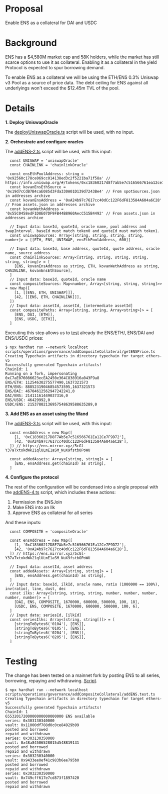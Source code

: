 # Proposal
Enable ENS as a collateral for DAI and USDC

# Background
ENS has a $4,580M market cap and 58K holders, while the market has still scarce options to use it as collateral. Enabling it as a collateral in the yield Protocol is expected to spur borrowing demand.

To enable ENS as a collateral we will be using the ETH/ENS 0.3% Uniswap v3 Pool as a source of price data. The debt ceiling for ENS against all underlyings won't exceed the $12.45m TVL of the pool.

# Details

**1. Deploy UniswapOracle**

The [deployUniswapOracle.ts](https://github.com/yieldprotocol/environments-v2/blob/54f94d6c8bf94ebf0e0a060a425c7a63bd8c113c/scripts/operations/oracles/uniswap/deployUniswapOracle.ts) script will be used, with no input.

**2. Orchestrate and configure oracles**

The [addENS-2.ts](https://github.com/yieldprotocol/environments-v2/blob/54f94d6c8bf94ebf0e0a060a425c7a63bd8c113c/scripts/operations/governance/addCompositeCollateral/addENS-2.ts) script will be used, with this input:

```
  const UNISWAP = 'uniswapOracle'
  const CHAINLINK = 'chainlinkOracle'

  const ensEthPoolAddress: string = '0x92560c178ce069cc014138ed3c2f5221ba71f58a' // https://info.uniswap.org/#/tokens/0xc18360217d8f7ab5e7c516566761ea12ce7f9d72
  const kovanEnsEthSource = '0x19d7cCdB7B4caE085d3Fda330A01D139d7243Be4' // From spotSources.json in addresses archive
  const kovanEnsAddress = '0xA24b97c7617cc40dCc122F6dF813584A604a6C28' // From assets.json in addresses archive
  const kovanWethAddress = '0x55C0458edF1D8E07DF9FB44B8960AecC515B4492' // From assets.json in addresses archive

  // Input data: baseId, quoteId, oracle name, pool address and twapInterval. baseId must match token0 and quoteId must match token1.
  const uniswapSources: Array<[string, string, string, string, number]> = [[ETH, ENS, UNISWAP, ensEthPoolAddress, 600]]

  // Input data: baseId, base address, quoteId, quote address, oracle name, source address
  const chainlinkSources: Array<[string, string, string, string, string, string]> = [
    [ENS, kovanEnsAddress as string, ETH, kovanWethAddress as string, CHAINLINK, kovanEnsEthSource],
  ]
  // Input data: baseId, quoteId, oracle name
  const compositeSources: Map<number, Array<[string, string, string]>> = new Map([
    [1, [[ENS, ETH, UNISWAP]]],
    [42, [[ENS, ETH, CHAINLINK]]],
  ])
  // Input data: assetId, assetId, [intermediate assetId]
  const compositePaths: Array<[string, string, Array<string>]> = [
    [ENS, DAI, [ETH]],
    [ENS, USDC, [ETH]],
  ]
```

Executing this step allows us to [test](https://github.com/yieldprotocol/environments-v2/blob/54f94d6c8bf94ebf0e0a060a425c7a63bd8c113c/scripts/operations/governance/addCompositeCollateral/addENS.test.ts) already the ENS/ETH/, ENS/DAI and ENS/USDC prices:

```
$ npx hardhat run --network localhost scripts/operations/governance/addCompositeCollateral/getENSPrice.ts 
Creating Typechain artifacts in directory typechain for target ethers-v5
Successfully generated Typechain artifacts!
ChainId: 1
Running on a fork, impersonating 0xC7aE076086623ecEA2450e364C838916a043F9a8
ENS/ETH: 11254630275577490,1637321573
ETH/ENS: 88852319046854573595,1637321573
ENS/DAI: 46704612562947242241,0
DAI/ENS: 21411161449037316,0
ENS/USDC: 46429992,0
USDC/ENS: 21537802136957548639588635289,0
```

**3. Add ENS as an asset using the Wand**

The [addENS-3.ts](https://github.com/yieldprotocol/environments-v2/blob/54f94d6c8bf94ebf0e0a060a425c7a63bd8c113c/scripts/operations/governance/addCompositeCollateral/addENS-3.ts) script will be used, with this input:

```
  const ensAddress = new Map([
    [1, '0xC18360217D8F7Ab5e7c516566761Ea12Ce7F9D72'],
    [42, '0xA24b97c7617cc40dCc122F6dF813584A604a6C28'],
  ]) // https://ens.mirror.xyz/5cGl-Y37aTxtokdWk21qlULmE1aSM_NuX9fstbOPoWU
  
  const addedAssets: Array<[string, string]> = [
    [ENS, ensAddress.get(chainId) as string],
  ]

```

**4. Configure the protocol**

The rest of the configuration will be condensed into a single proposal with the [addENS-4.ts](https://github.com/yieldprotocol/environments-v2/blob/54f94d6c8bf94ebf0e0a060a425c7a63bd8c113c/scripts/operations/governance/addCompositeCollateral/addENS-4.ts) script, which includes these actions:

1. Permission the ENSJoin
2. Make ENS into an Ilk
3. Approve ENS as collateral for all series

And these inputs:
```
  const COMPOSITE = 'compositeOracle'

  const ensAddress = new Map([
    [1, '0xC18360217D8F7Ab5e7c516566761Ea12Ce7F9D72'],
    [42, '0xA24b97c7617cc40dCc122F6dF813584A604a6C28'],
  ]) // https://ens.mirror.xyz/5cGl-Y37aTxtokdWk21qlULmE1aSM_NuX9fstbOPoWU
  
  // Input data: assetId, asset address
  const addedAssets: Array<[string, string]> = [
    [ENS, ensAddress.get(chainId) as string],
  ]
  // Input data: baseId, ilkId, oracle name, ratio (1000000 == 100%), inv(ratio), line, dust, dec
  const ilks: Array<[string, string, string, number, number, number, number, number]> = [
    [DAI, ENS, COMPOSITE, 1670000, 600000, 500000, 100, 18],
    [USDC, ENS, COMPOSITE, 1670000, 600000, 500000, 100, 6],
  ]
  // Input data: seriesId, [ilkId]
  const seriesIlks: Array<[string, string[]]> = [
    [stringToBytes6('0104'), [ENS]],
    [stringToBytes6('0105'), [ENS]],
    [stringToBytes6('0204'), [ENS]],
    [stringToBytes6('0205'), [ENS]],
  ]
```
# Testing
The change has been tested on a mainnet fork by posting ENS to all series, borrowing, repaying and wthdrawing. [Script](https://github.com/yieldprotocol/environments-v2/blob/54f94d6c8bf94ebf0e0a060a425c7a63bd8c113c/scripts/operations/governance/addCompositeCollateral/addENS.test.ts).
```
$ npx hardhat run --network localhost scripts/operations/governance/addCompositeCollateral/addENS.test.ts 
Creating Typechain artifacts in directory typechain for target ethers-v5
Successfully generated Typechain artifacts!
ChainId: 1
65532017200000000000000000 ENS available
series: 0x303130340000
vault: 0x11000df708d0c0ce84929b99
posted and borrowed
repaid and withdrawn
series: 0x303130350000
vault: 0x48a84506528015d548819131
posted and borrowed
repaid and withdrawn
series: 0x303230340000
vault: 0x9433ee0ef41c983b6ee795b0
posted and borrowed
repaid and withdrawn
series: 0x303230350000
vault: 0x749cff617e7cd873f1897420
posted and borrowed
repaid and withdrawn
```